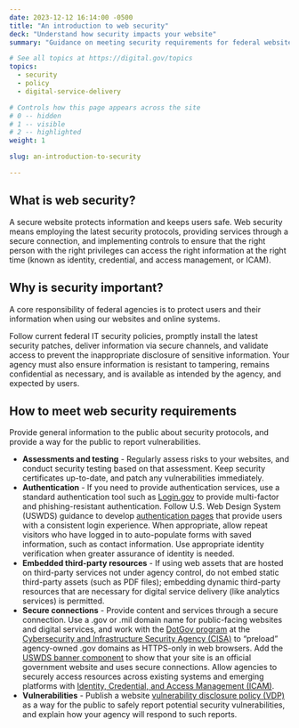 ```yaml
---
date: 2023-12-12 16:14:00 -0500
title: "An introduction to web security"
deck: "Understand how security impacts your website"
summary: "Guidance on meeting security requirements for federal websites."

# See all topics at https://digital.gov/topics
topics:
  - security
  - policy
  - digital-service-delivery

# Controls how this page appears across the site
# 0 -- hidden
# 1 -- visible
# 2 -- highlighted
weight: 1

slug: an-introduction-to-security

---
```


## What is web security?

A secure website protects information and keeps users safe. Web security means employing the latest security protocols, providing services through a secure connection, and implementing controls to ensure that the right person with the right privileges can access the right information at the right time (known as identity, credential, and access management, or ICAM). 

## Why is security important?

A core responsibility of federal agencies is to protect users and their information when using our websites and online systems. 

Follow current federal IT security policies, promptly install the latest security patches, deliver information via secure channels, and validate access to prevent the inappropriate disclosure of sensitive information. Your agency must also ensure information is resistant to tampering, remains confidential as necessary, and is available as intended by the agency, and expected by users.

## How to meet web security requirements

Provide general information to the public about security protocols, and provide a way for the public to report vulnerabilities.

* **Assessments and testing** - Regularly assess risks to your websites, and conduct security testing based on that assessment. Keep security certificates up-to-date, and patch any vulnerabilities immediately. 
* **Authentication** - If you need to provide authentication services, use a standard authentication tool such as [Login.gov](https://login.gov/) to provide multi-factor and phishing-resistant authentication. Follow U.S. Web Design System (USWDS) guidance to develop [authentication pages](https://designsystem.digital.gov/page-templates/authentication-pages/) that provide users with a consistent login experience. When appropriate, allow repeat visitors who have logged in to auto-populate forms with saved information, such as contact information. Use appropriate identity verification when greater assurance of identity is needed.
* **Embedded third-party resources** - If using web assets that are hosted on third-party services not under agency control, do not embed static third-party assets (such as PDF files); embedding dynamic third-party resources that are necessary for digital service delivery (like analytics services) is permitted.
* **Secure connections** - Provide content and services through a secure connection. Use a .gov or .mil domain name for public-facing websites and digital services, and work with the [DotGov program](http://www.get.gov) at the [Cybersecurity and Infrastructure Security Agency (CISA)](https://www.cisa.gov/stopransomware/cyber-hygiene-services) to “preload” agency-owned .gov domains as HTTPS-only in web browsers. Add the [USWDS banner component](https://designsystem.digital.gov/components/banner/) to show that your site is an official government website and uses secure connections. Allow agencies to securely access resources across existing systems and emerging platforms with [Identity, Credential, and Access Management (ICAM)](https://www.cisa.gov/safecom/icam).
* **Vulnerabilities** - Publish a website [vulnerability disclosure policy (VDP)](https://digital.gov/resources/required-web-content-and-links/#security-2) as a way for the public to safely report potential security vulnerabilities, and explain how your agency will respond to such reports.
